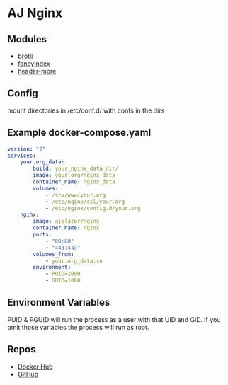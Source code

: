 # AJ Nginx

## Modules

-   [brotli](https://github.com/google/ngx_brotli)
-   [fancyindex](https://www.nginx.com/resources/wiki/modules/fancy_index/)
-   [header-more](https://github.com/openresty/headers-more-nginx-module#readme)

## Config

mount directories in /etc/conf.d/ with confs in the dirs

## Example docker-compose.yaml

```yaml
version: "2"
services:
    your.org_data:
        build: your_nginx_data_dir/
        image: your.org/nginx_data
        container_name: nginx_data
        volumes:
            - /srv/www/your.org
            - /etc/nginx/ssl/your.org
            - /etc/nginx/config.d/your.org
    nginx:
        image: ajslater/nginx
        container_name: nginx
        ports:
            - "80:80"
            - "443:443"
        volumes_from:
            - your.org_data:ro
        environment:
            - PUID=1000
            - GUID=1000
```

## Environment Variables

PUID & PGUID will run the process as a user with that UID and GID. If you omit those variables the process will run as root.

## Repos

-   [Docker Hub](https://hub.docker.com/r/ajslater/nginx)
-   [GitHub](https://github.com/ajslater/nginx)
